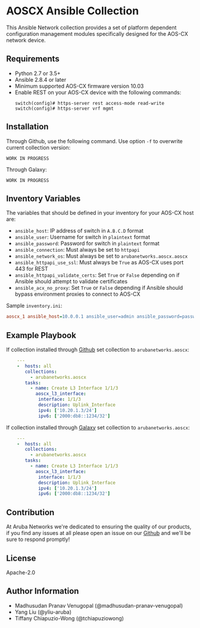 
AOSCX Ansible Collection
=========

This Ansible Network collection provides a set of platform dependent configuration
 management modules specifically designed for the AOS-CX network device.

Requirements
------------

* Python 2.7 or 3.5+
* Ansible 2.8.4 or later  
* Minimum supported AOS-CX firmware version 10.03
* Enable REST on your AOS-CX device with the following commands:
    ```
    switch(config)# https-server rest access-mode read-write
    switch(config)# https-server vrf mgmt
    ```

Installation
------------

Through Github, use the following command. Use option `-f` to overwrite current collection version:

```
WORK IN PROGRESS
```

Through Galaxy:

```
WORK IN PROGRESS
```

Inventory Variables
--------------

The variables that should be defined in your inventory for your AOS-CX host are:

* `ansible_host`: IP address of switch in `A.B.C.D` format  
* `ansible_user`: Username for switch in `plaintext` format  
* `ansible_password`: Password for switch in `plaintext` format  
* `ansible_connection`: Must always be set to `httpapi`  
* `ansible_network_os`: Must always be set to `arubanetworks.aoscx.aoscx`  
* `ansible_httpapi_use_ssl`: Must always be `True` as AOS-CX uses port 443 for REST  
* `ansible_httpapi_validate_certs`: Set `True` or `False` depending on if Ansible should attempt to validate certificates  
* `ansible_acx_no_proxy`: Set `True` or `False` depending if Ansible should bypass environment proxies to connect to AOS-CX  

Sample `inventory.ini`:

```ini
aoscx_1 ansible_host=10.0.0.1 ansible_user=admin ansible_password=password ansible_connection=httpapi ansible_network_os=arubanetworks.aoscx.aoscx ansible_httpapi_validate_certs=False ansible_httpapi_use_ssl=True ansible_acx_no_proxy=True
```

Example Playbook
----------------

If collection installed through [Github](https://github.com/aruba/aoscx-ansible-collection)
set collection to `arubanetworks.aoscx`:

```yaml
    ---
    -  hosts: all
       collections:
         - arubanetworks.aoscx
       tasks:
         - name: Create L3 Interface 1/1/3
           aoscx_l3_interface:
            interface: 1/1/3
            description: Uplink_Interface
            ipv4: ['10.20.1.3/24']
            ipv6: ['2000:db8::1234/32']
```

If collection installed through [Galaxy](https://galaxy.ansible.com/arubanetworks/aoscx)
set collection to `arubanetworks.aoscx`:

```yaml
    ---
    -  hosts: all
       collections:
         - arubanetworks.aoscx
       tasks:
         - name: Create L3 Interface 1/1/3
           aoscx_l3_interface:
            interface: 1/1/3
            description: Uplink_Interface
            ipv4: ['10.20.1.3/24']
            ipv6: ['2000:db8::1234/32']
```

Contribution
-------
At Aruba Networks we're dedicated to ensuring the quality of our products, if you find any
issues at all please open an issue on our [Github](https://github.com/aruba/aoscx-ansible-collection) and we'll be sure to respond promptly!


License
-------

Apache-2.0

Author Information
------------------
 - Madhusudan Pranav Venugopal (@madhusudan-pranav-venugopal)  
 - Yang Liu (@yliu-aruba)  
 - Tiffany Chiapuzio-Wong (@tchiapuziowong)  

